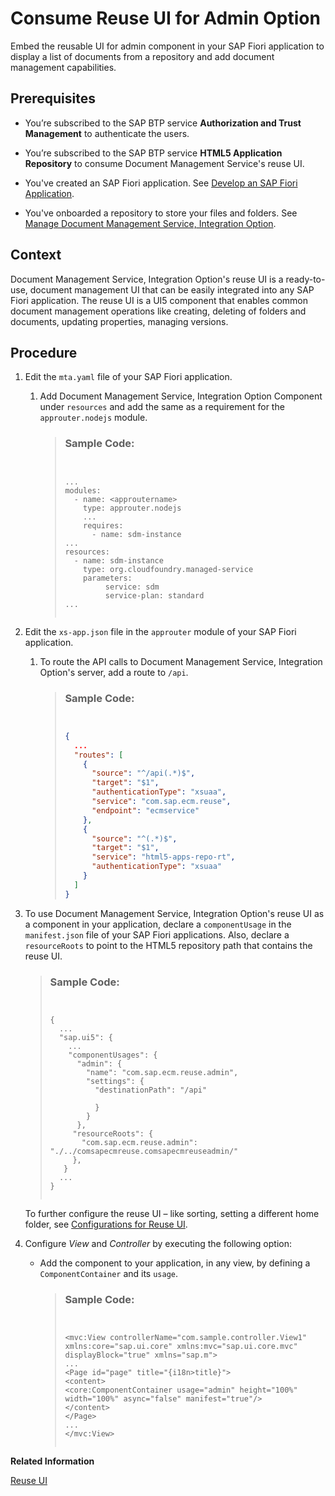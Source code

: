 <!-- loio00af52a4449b469c8b548723589aba0b -->

# Consume Reuse UI for Admin Option

Embed the reusable UI for admin component in your SAP Fiori application to display a list of documents from a repository and add document management capabilities.



<a name="loio00af52a4449b469c8b548723589aba0b__prereq_khs_twv_slb"/>

## Prerequisites

-   You’re subscribed to the SAP BTP service **Authorization and Trust Management** to authenticate the users.

-   You’re subscribed to the SAP BTP service **HTML5 Application Repository** to consume Document Management Service's reuse UI.

-   You've created an SAP Fiori application. See [Develop an SAP Fiori Application](https://help.sap.com/viewer/9d1db9835307451daa8c930fbd9ab264/Cloud/en-US/61c7416594984034a5676e63a6494ba1.html).

-   You've onboarded a repository to store your files and folders. See [Manage Document Management Service, Integration Option](manage-document-management-service-integration-option-64fa80a.md).




## Context

Document Management Service, Integration Option's reuse UI is a ready-to-use, document management UI that can be easily integrated into any SAP Fiori application. The reuse UI is a UI5 component that enables common document management operations like creating, deleting of folders and documents, updating properties, managing versions.



## Procedure

1.  Edit the `mta.yaml` file of your SAP Fiori application.

    1.  Add Document Management Service, Integration Option Component under `resources` and add the same as a requirement for the `approuter.nodejs` module.

        > ### Sample Code:  
        > ```
        > 
        > 
        > ...
        > modules:
        >   - name: <approutername>
        >     type: approuter.nodejs
        >     ...
        >     requires:
        >       - name: sdm-instance
        > ...
        > resources:
        > 	- name: sdm-instance
        > 	  type: org.cloudfoundry.managed-service
        > 	  parameters:
        >          service: sdm
        >          service-plan: standard   	
        > ...
        > 
        > 
        > ```


2.  Edit the `xs-app.json` file in the `approuter` module of your SAP Fiori application.

    1.  To route the API calls to Document Management Service, Integration Option's server, add a route to `/api`.

        > ### Sample Code:  
        > ```json
        > 
        > 
        > {
        > 	...
        >   "routes": [
        >     {
        >       "source": "^/api(.*)$",
        >       "target": "$1",
        >       "authenticationType": "xsuaa",
        >       "service": "com.sap.ecm.reuse",
        >       "endpoint": "ecmservice"
        >     },
        >     {
        >       "source": "^(.*)$",
        >       "target": "$1",
        >       "service": "html5-apps-repo-rt",
        >       "authenticationType": "xsuaa"
        >     }
        >   ]
        > }
        > 
        > 
        > ```


3.  To use Document Management Service, Integration Option's reuse UI as a component in your application, declare a `componentUsage` in the `manifest.json` file of your SAP Fiori applications. Also, declare a `resourceRoots` to point to the HTML5 repository path that contains the reuse UI.

    > ### Sample Code:  
    > ```
    > 
    > 
    > {
    >   ...
    >   "sap.ui5": {
    >     ...
    >     "componentUsages": {
    >       "admin": {
    >         "name": "com.sap.ecm.reuse.admin",
    >         "settings": {
    >           "destinationPath": "/api"
    > 
    >           }
    >         }
    >       },
    >      "resourceRoots": {
    >        "com.sap.ecm.reuse.admin": "./../comsapecmreuse.comsapecmreuseadmin/"
    >      },
    >    }
    >   ...
    > }
    > 
    > 
    > ```

    To further configure the reuse UI – like sorting, setting a different home folder, see [Configurations for Reuse UI](configurations-for-reuse-ui-c91ec16.md).

4.  Configure *View* and *Controller* by executing the following option:

    -   Add the component to your application, in any view, by defining a `ComponentContainer` and its `usage`.

        > ### Sample Code:  
        > ```
        > 
        > 
        > <mvc:View controllerName="com.sample.controller.View1" xmlns:core="sap.ui.core" xmlns:mvc="sap.ui.core.mvc" displayBlock="true" xmlns="sap.m">
        > ...
        > <Page id="page" title="{i18n>title}">
        > <content>
        > <core:ComponentContainer usage="admin" height="100%" width="100%" async="false" manifest="true"/>
        > </content>
        > </Page>
        > ...
        > </mvc:View>
        > 
        > 
        > ```



**Related Information**  


[Reuse UI](reuse-ui-c41e52e.md "")

